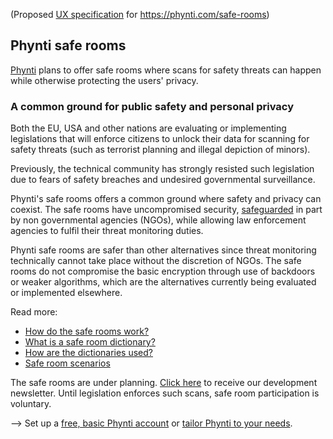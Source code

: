 (Proposed [UX specification][] for https://phynti.com/safe-rooms)

## Phynti safe rooms

[Phynti][] plans to offer safe rooms where scans for safety threats can happen while otherwise protecting the users' privacy.

### A common ground for public safety and personal privacy

Both the EU, USA and other nations are evaluating or implementing legislations that will enforce citizens to unlock their data for scanning for safety threats (such as terrorist planning and illegal depiction of minors). 

Previously, the technical community has strongly resisted such legislation due to fears of safety breaches and undesired governmental surveillance. 

Phynti's safe rooms offers a common ground where safety and privacy can coexist. The safe rooms have uncompromised security, [safeguarded][] in part by non governmental agencies (NGOs), while allowing law enforcement agencies to fulfil their threat monitoring duties. 

Phynti safe rooms are safer than other alternatives since threat monitoring technically cannot take place without the discretion of NGOs. The safe rooms do not compromise the basic encryption through use of backdoors or weaker algorithms, which are the alternatives currently being evaluated or implemented elsewhere.

Read more:

* [How do the safe rooms work?][]
* [What is a safe room dictionary?][]
* [How are the dictionaries used?][]
* [Safe room scenarios][]

The safe rooms are under planning. [Click here][newsletter] to receive our development newsletter. Until legislation enforces such scans, safe room participation is voluntary.

--> Set up a [free, basic Phynti account][] or [tailor Phynti to your needs][].

[UX specification]: https://github.com/bjornte/transparent-encryption/
[phynti]: phynti-landing-page
[newsletter]: subscribe-to-safe-room-newsletter
[safeguarded]: non-government-key-holders
[How do the safe rooms work?]: how-do-the-safe-rooms-work
[What is a safe room dictionary?]: what-is-a-safe-room-dictionary
[How are the dictionaries used?]: how-are-the-dictionaries-used
[Safe room scenarios]: safe-room-scenarios
[free, basic Phynti account]: basic
[tailor Phynti to your needs]: custom
